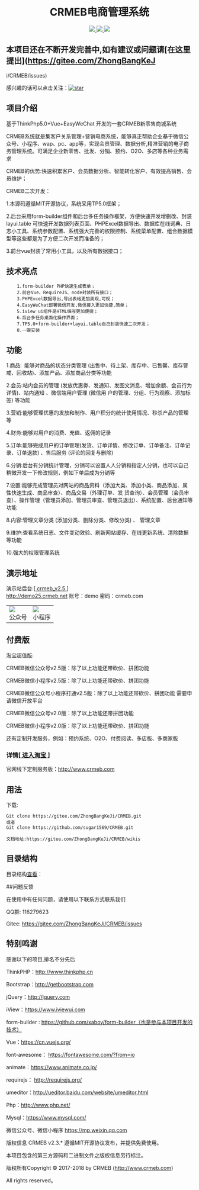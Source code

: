 <h1 align="center"> CRMEB电商管理系统</h1> 
<p align="center">
    <a href="http://www.crmeb.com">
        <img src="https://img.shields.io/badge/OfficialWebsite-CRMEB-yellow.svg" />
    </a>
    <a href="http://www.crmeb.com">
        <img src="https://img.shields.io/badge/Edition-2.5-blue.svg" />
    </a>
     <a href="https://github.com/sugar1569/CRMEB">
        <img src="https://img.shields.io/badge/download-59m-red.svg" />
    </a>
</p>

## 本项目还在不断开发完善中,如有建议或问题请[在这里提出](https://gitee.com/ZhongBangKeJ
i/CRMEB/issues)

感兴趣的话可以点击关注：<a href='https://gitee.com/ZhongBangKeJi/CRMEB/stargazers'><img src='https://gitee.com/ZhongBangKeJi/CRMEB/badge/star.svg?theme=white' alt='star'></img></a>
## 项目介绍
   基于ThinkPhp5.0+Vue+EasyWeChat 开发的一套CRMEB新零售商城系统
    
   CRMEB系统就是集客户关系管理+营销电商系统，能够真正帮助企业基于微信公众号、小程序、wap、pc、app等，实现会员管理、数据分析,精准营销的电子商务管理系统。可满足企业新零售、批发、分销、预约、O2O、多店等各种业务需求
    
   CRMEB的优势:快速积累客户、会员数据分析、智能转化客户、有效提高销售、会员维护；

   CRMEB二次开发：

1.本源码遵循MIT开源协议，系统采用TP5.0框架；

2.后台采用form-builder组件和后台多任务操作框架，方便快速开发增删改、封装layui.table 可快速开发数据列表页面、PHPExcel数据导出、数据库在线词典、日志小工具、系统参数配置、系统强大完善的权限控制、系统菜单配置、组合数据模型等这些都是为了方便二次开发而准备的；

3.前台vue封装了常用小工具，以及所有数据接口；

   
## 技术亮点
~~~
    1.form-builder PHP快速生成表单；
    2.前台Vue、RequireJS、node封装所有接口；
    3.PHPExcel数据导出,导出表格更加美观,可视；
    4.EasyWeChat部署微信开发,微信接入更加快捷,简单；
    5.iview ui组件是HTML编写更加便捷；
    6.后台多任务桌面化操作界面；
    7.TP5.0+form-builder+layui.table自己封装快速二次开发；
    8.一键安装
~~~
## 功能

   1.商品: 能够对商品的状态分类管理 (出售中、待上架、库存中、已售馨、库存警戒、回收站)、添加产品、添加商品分类等功能
   
   2.会员:站内会员的管理 (发放优惠劵、发通知、发图文消息、增加余额、会员行为详情)、站内通知 、微信端用户管理 (微信用
        户的管理、分组、行为观察、添加标签) 等功能
        
   3.营销:能够管理优惠的发放和制作、用户积分的统计使用情况、秒杀产品的管理等
   
   4.财务:能够对用户的消费、充值、返佣的记录
   
   5.订单:能够完成用户的订单管理(发货、订单详情、修改订单、订单备注、订单记录、订单退款) 、售后服务 (评论的回复与删除)
   
   6.分销:后台有分销统计管理，分销可以设置人人分销和指定人分销，也可以自己稍微开发一下修改规则，例如下单后成为分销等
   
   7.设置:能够完成管理员对网站的商品资料（添加大类、添加小类、商品添加、属性快速生成、商品审查）、商品交易（外理订单、发
        货查询）、会员管理（会员审查）、操作管理（管理员添加、管理员审查、管理员退出）、系统配置、后台通知等功能
        
   8.内容:管理文章分类 (添加分类、删除分类、修改分类) 、 管理文章
   
   9.维护:查看系统日志、文件变动效验、刷新网站缓存、在线更新系统、清除数据等功能

   10.强大的权限管理系统

##  演示地址
   演示站后台:[<a href='http://demo25.crmeb.net' target="_blank"> crmeb_v2.5 </a>]       
<a href='http://demo25.crmeb.net' target="_blank">http://demo25.crmeb.net</a>
   账号：demo
   密码：crmeb.com
<div align="center">
<table><tr><td><img src='https://images.gitee.com/uploads/images/2018/0828/182854_beba4aed_892944.png'/><br>公众号</td><td><img src='https://images.gitee.com/uploads/images/2018/0828/182909_cb2a5e64_892944.png'/><br>小程序</td></tr></table>
</div>

## 付费版

淘宝超值版:

CRMEB微信公众号v2.5版：除了以上功能还带砍价、拼团功能

CRMEB微信小程序v2.5版：除了以上功能还带砍价、拼团功能

CRMEB微信公众号小程序打通v2.5版：除了以上功能还带砍价、拼团功能 需要申请微信开放平台

CRMEB微信公众号v2.0版：除了以上功能还带拼团功能

CRMEB微信小程序v2.0版：除了以上功能还带砍价、拼团功能

还有定制开发服务，例如：预约系统、O2O、付费阅读、多店版、多商家版

### 详情[<a href='https://shop120689819.taobao.com' target="_blank"> 进入淘宝 </a>]

官网线下定制服务版：http://www.crmeb.com

## 用法

   下载: 

```
Git clone https://gitee.com/ZhongBangKeJi/CRMEB.git
或者
Git clone https://github.com/sugar1569/CRMEB.git
```
    文档地址:https://gitee.com/ZhongBangKeJi/CRMEB/wikis


## 目录结构

目录结构[查看](https://gitee.com/ZhongBangKeJi/CRMEB/wikis/pages/preview?title=%E7%A8%8B%E5%BA%8F%E7%9B%AE%E5%BD%95&parent=)：


##问题反馈

在使用中有任何问题，请使用以下联系方式联系我们

QQ群: 116279623

Gitee: https://gitee.com/ZhongBangKeJi/CRMEB/issues

## 特别鸣谢
感谢以下的项目,排名不分先后

ThinkPHP：http://www.thinkphp.cn

Bootstrap：http://getbootstrap.com

jQuery：http://jquery.com

iView：https://www.iviewui.com

form-builder : https://github.com/xaboy/form-builder（也是参与本项目开发的技术）

Vue：https://cn.vuejs.org/

font-awesome： https://fontawesome.com/?from=io

animate：https://www.animate.co.jp/

requirejs： http://requirejs.org/

umeditor：http://ueditor.baidu.com/website/umeditor.html

Php：http://www.php.net/

Mysql：https://www.mysql.com/

微信公众号、微信小程序 https://mp.weixin.qq.com

版权信息
CRMEB v2.3.* 遵循MIT开源协议发布，并提供免费使用。

本项目包含的第三方源码和二进制文件之版权信息另行标注。

版权所有Copyright © 2017-2018 by CRMEB (http://www.crmeb.com)

All rights reserved。